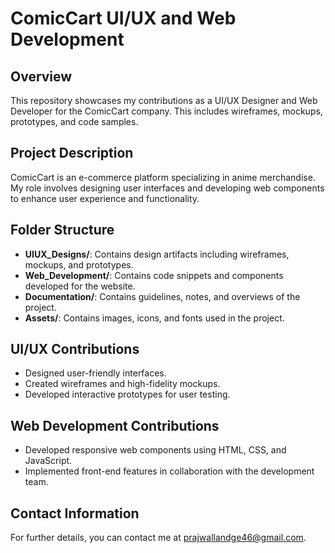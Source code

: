 # ComicCart UI/UX and Web Development

## Overview
This repository showcases my contributions as a UI/UX Designer and Web Developer for the ComicCart company. This includes wireframes, mockups, prototypes, and code samples.

## Project Description
ComicCart is an e-commerce platform specializing in anime merchandise. My role involves designing user interfaces and developing web components to enhance user experience and functionality.

## Folder Structure
- **UIUX_Designs/**: Contains design artifacts including wireframes, mockups, and prototypes.
- **Web_Development/**: Contains code snippets and components developed for the website.
- **Documentation/**: Contains guidelines, notes, and overviews of the project.
- **Assets/**: Contains images, icons, and fonts used in the project.

## UI/UX Contributions
- Designed user-friendly interfaces.
- Created wireframes and high-fidelity mockups.
- Developed interactive prototypes for user testing.

## Web Development Contributions
- Developed responsive web components using HTML, CSS, and JavaScript.
- Implemented front-end features in collaboration with the development team.

## Contact Information
For further details, you can contact me at prajwallandge46@gmail.com.
